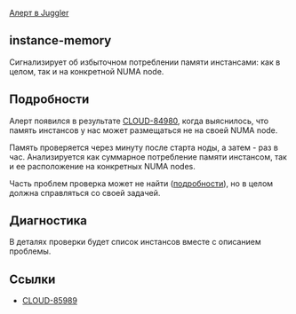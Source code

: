 [Алерт в Juggler](https://juggler.yandex-team.ru/aggregate_checks/?query=service%3Dinstance-memory)

## instance-memory

Сигнализирует об избыточном потреблении памяти инстансами: как в целом, так и на конкретной NUMA node.

## Подробности

Алерт появился в результате [CLOUD-84980](https://st.yandex-team.ru/CLOUD-84980), когда выяснилось, что память инстансов у нас может размещаться не на своей NUMA node.

Память проверяется через минуту после старта ноды, а затем - раз в час. Анализируется как суммарное потребление памяти инстансом, так и ее расположение на конкретных NUMA nodes.

Часть проблем проверка может не найти ([подробности](https://st.yandex-team.ru/CLOUD-85989#619cb5e6c390d75d2073fb94)), но в целом должна справляться со своей задачей.

## Диагностика

В деталях проверки будет список инстансов вместе с описанием проблемы.

## Ссылки
- [CLOUD-85989](https://st.yandex-team.ru/CLOUD-85989)
